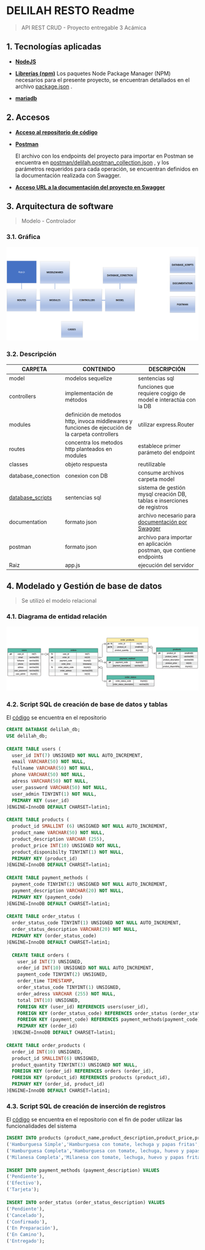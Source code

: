 
# **DELILAH RESTO Readme**
> API REST CRUD - Proyecto entregable 3 Acámica
## **1. Tecnologías aplicadas**


* [**NodeJS**](https://nodejs.org/es/)

* [**Librerías (npm)**](https://www.npmjs.com/)
Los paquetes Node Package Manager (NPM) necesarios para el presente proyecto, se encuentran detallados en el archivo [package.json](https://github.com/GustavoCarrena/delilah_resto/blob/main/package.json) .
* [**mariadb**](https://mariadb.org/documentation/)

## **2. Accesos**

* [**Acceso al repositorio de código**](https://github.com/GustavoCarrena/delilah_resto.git)

* [**Postman**](https://www.postman.com/)

    El archivo con los endpoints del proyecto para importar en Postman se encuentra en [postman/delilah.postman_collection.json](https://github.com/GustavoCarrena/delilah_resto/blob/main/postman/delilah.postman_collection.json) , y los parámetros requeridos para cada operación, se encuentran definidos en la documentación realizada con Swagger.

* [**Acceso URL a la documentación del proyecto en Swagger**](http://localhost:3000/delilah_documentation/)  

## **3. Arquitectura de software**  

>Modelo - Controlador

### **3.1. Gráfica**
![graf](img/modelo.png)
### **3.2. Descripción**
|CARPETA    |CONTENIDO |DESCRIPCIÓN |
| ----------| --------  | --------|
| model         |modelos sequelize  | sentencias sql |
| controllers   |implementación de métodos | funciones que requiere cogigo de model e interactúa con la DB |
| modules       |definición de metodos http, invoca middlewares y funciones de ejecución de la carpeta controllers  | utilizar express.Router |
| routes        |concentra los metodos http planteados en modules  | establece primer parámeto del endpoint |
| classes       |objeto respuesta  | reutilizable |
| database_conection   |conexion con DB  | consume archivos carpeta model |
| [database_scripts](https://github.com/GustavoCarrena/delilah_resto/tree/main/database_scripts/scripts/scripts)   |sentencias sql  | sistema de gestión mysql creación DB, tablas e inserciones de registros|
| documentation   |formato json  | archivo necesario para [documentación por Swagger](http://localhost:3000/delilah_documentation/) |
| postman   |formato json  | archivo para importar en aplicación postman, que contiene endpoints |
| Raiz   |app.js  | ejecución del servidor |
## **4. Modelado y Gestión de base de datos**
> Se utilizó el modelo relacional
### **4.1. Diagrama de entidad relación**
![diagramaER](/img/diagramaER.png)
### **4.2. Script SQL de creación de base de datos y tablas**
El [código](https://github.com/GustavoCarrena/delilah_resto/tree/main/database_scripts/scripts/scripts) se encuentra en el repositorio

```sql
CREATE DATABASE delilah_db;
USE delilah_db;

CREATE TABLE users (
  user_id INT(7) UNSIGNED NOT NULL AUTO_INCREMENT,
  email VARCHAR(50) NOT NULL,
  fullname VARCHAR(50) NOT NULL,
  phone VARCHAR(50) NOT NULL, 
  adress VARCHAR(50) NOT NULL,
  user_password VARCHAR(50) NOT NULL, 
  user_admin TINYINT(1) NOT NULL, 
  PRIMARY KEY (user_id)
)ENGINE=InnoDB DEFAULT CHARSET=latin1;

CREATE TABLE products (
  product_id SMALLINT (6) UNSIGNED NOT NULL AUTO_INCREMENT,
  product_name VARCHAR(50) NOT NULL,
  product_description VARCHAR (255),
  product_price INT(10) UNSIGNED NOT NULL,
  product_disponibilty TINYINT(1) NOT NULL, 
  PRIMARY KEY (product_id)
)ENGINE=InnoDB DEFAULT CHARSET=latin1;

CREATE TABLE payment_methods (
  payment_code TINYINT(2) UNSIGNED NOT NULL AUTO_INCREMENT,
  payment_description VARCHAR(20) NOT NULL,
  PRIMARY KEY (payment_code)
)ENGINE=InnoDB DEFAULT CHARSET=latin1;

CREATE TABLE order_status (
  order_status_code TINYINT(1) UNSIGNED NOT NULL AUTO_INCREMENT,
  order_status_description VARCHAR(20) NOT NULL, 
  PRIMARY KEY (order_status_code)
)ENGINE=InnoDB DEFAULT CHARSET=latin1;

  CREATE TABLE orders (
    user_id INT(7) UNSIGNED,
    order_id INT(10) UNSIGNED NOT NULL AUTO_INCREMENT,
    payment_code TINYINT(2) UNSIGNED,
    order_time TIMESTAMP,
    order_status_code TINYINT(1) UNSIGNED,
    order_adress VARCHAR (255) NOT NULL,
    total INT(10) UNSIGNED,
    FOREIGN KEY (user_id) REFERENCES users(user_id),
    FOREIGN KEY (order_status_code) REFERENCES order_status (order_status_code),
    FOREIGN KEY (payment_code) REFERENCES payment_methods(payment_code),
    PRIMARY KEY (order_id)
  )ENGINE=InnoDB DEFAULT CHARSET=latin1;

CREATE TABLE order_products (
  order_id INT(10) UNSIGNED,
  product_id SMALLINT(6) UNSIGNED,
  product_quantity TINYINT(3) UNSIGNED NOT NULL,
  FOREIGN KEY (order_id) REFERENCES orders (order_id),
  FOREIGN KEY (product_id) REFERENCES products (product_id),
  PRIMARY KEY (order_id, product_id)
)ENGINE=InnoDB DEFAULT CHARSET=latin1;
```
### **4.3. Script SQL de creación de inserción de registros**
El [código](https://github.com/GustavoCarrena/delilah_resto/blob/main/database_scripts/scripts/scripts/db_inserts.sql) se encuentra en el repositorio con el fin de poder utilizar las funcionalidades del sistema

```sql
INSERT INTO products (product_name,product_description,product_price,product_disponibilty) VALUES
('Hamburguesa Simple','Hamburguesa con tomate, lechuga y papas fritas',500,1),
('Hamburguesa Completa','Hamburguesa con tomate, lechuga, huevo y papas fritas',700,1),
('Milanesa Completa','Milanesa con tomate, lechuga, huevo y papas fritas',600,1);

INSERT INTO payment_methods (payment_description) VALUES
('Pendiente'),
('Efectivo'),
('Tarjeta');

INSERT INTO order_status (order_status_description) VALUES
('Pendiente'),
('Cancelado'),
('Confirmado'),
('En Preparación'),
('En Camino'),
('Entregado');
 ```

